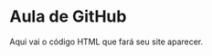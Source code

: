 # Aula de GitHub
<!DOCTYPE html>
<html lang="pt-br">
  <head>
    <title>Título da página</title>
    <meta charset="utf-8">
  </head>
  <body>
    Aqui vai o código HTML que fará seu site aparecer.
  </body>
</html>
            
          
            
          



            
          


          
          
            
          
          
            
          
          
